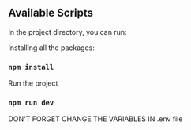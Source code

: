 ## Available Scripts

In the project directory, you can run:

Installing all the packages: 
### `npm install`

Run the project
### `npm run dev`

DON'T FORGET CHANGE THE VARIABLES IN .env file